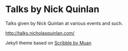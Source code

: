 Talks by Nick Quinlan
========

Talks given by Nick Quinlan at various events and such.

<http://talks.nicholasquinlan.com/>


Jekyll theme based on [Scribble by Muan](https://github.com/muan/scribble/)